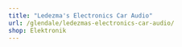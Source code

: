```yaml
---
title: "Ledezma's Electronics Car Audio"
url: /glendale/ledezmas-electronics-car-audio/
shop: Elektronik
---
```

